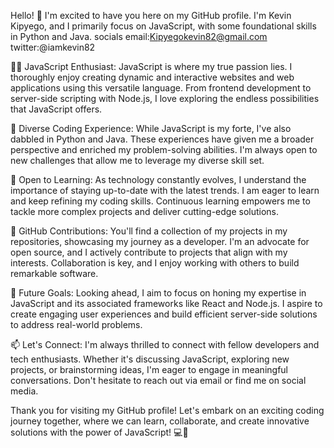 Hello! 👋 I'm excited to have you here on my GitHub profile. I'm Kevin Kipyego, and I primarily focus on JavaScript, with some foundational skills in Python and Java.
socials
email:Kipyegokevin82@gmail.com
twitter:@iamkevin82

👨‍💻 JavaScript Enthusiast:
JavaScript is where my true passion lies. I thoroughly enjoy creating dynamic and interactive websites and web applications using this versatile language. From frontend development to server-side scripting with Node.js, I love exploring the endless possibilities that JavaScript offers.

💼 Diverse Coding Experience:
While JavaScript is my forte, I've also dabbled in Python and Java. These experiences have given me a broader perspective and enriched my problem-solving abilities. I'm always open to new challenges that allow me to leverage my diverse skill set.

🌟 Open to Learning:
As technology constantly evolves, I understand the importance of staying up-to-date with the latest trends. I am eager to learn and keep refining my coding skills. Continuous learning empowers me to tackle more complex projects and deliver cutting-edge solutions.

🚀 GitHub Contributions:
You'll find a collection of my projects in my repositories, showcasing my journey as a developer. I'm an advocate for open source, and I actively contribute to projects that align with my interests. Collaboration is key, and I enjoy working with others to build remarkable software.

🎯 Future Goals:
Looking ahead, I aim to focus on honing my expertise in JavaScript and its associated frameworks like React and Node.js. I aspire to create engaging user experiences and build efficient server-side solutions to address real-world problems.

📫 Let's Connect:
I'm always thrilled to connect with fellow developers and tech enthusiasts. Whether it's discussing JavaScript, exploring new projects, or brainstorming ideas, I'm eager to engage in meaningful conversations. Don't hesitate to reach out via email or find me on social media.

Thank you for visiting my GitHub profile! Let's embark on an exciting coding journey together, where we can learn, collaborate, and create innovative solutions with the power of JavaScript! 💻🚀

<!---
Gunther5kevo/Gunther5kevo is a ✨ special ✨ repository because its `README.md` (this file) appears on your GitHub profile.
You can click the Preview link to take a look at your changes.
--->
